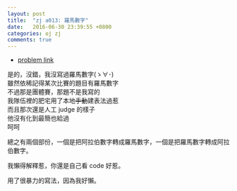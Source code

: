 ```yaml
---
layout: post
title:  "zj a013: 羅馬數字"
date:   2016-06-30 23:39:55 +0800
categories: oj zj
comments: true
---
```

*   [problem link](http://zerojudge.tw/ShowProblem?problemid=a013)

是的，沒錯，我沒寫過羅馬數字(ゝ∀･)  
雖然依稀記得某次比賽的題目有羅馬數字  
不過那是團體賽，那題不是我寫的  
我隊伍裡的肥宅用了本地<del>手動</del>建表法過惹  
而且那次還是人工 judge 的樣子  
他沒有化到最簡也給過  
呵呵

總之有兩個部份，一個是把阿拉伯數字轉成羅馬數字，一個是把羅馬數字轉成阿拉伯數字。

我懶得解釋惹，你還是自己看 code 好惹。

用了很暴力的寫法，因為我好懶。

<script src="https://gist-it.appspot.com/https://github.com/prprprpony/oj/blob/master/zj/a013.cpp"></script>
